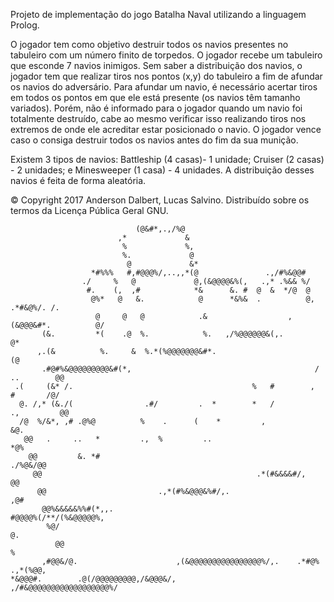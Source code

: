 Projeto de implementação do jogo Batalha Naval utilizando a linguagem Prolog.

O jogador tem como objetivo destruir todos os navios presentes no tabuleiro com um
número finito de torpedos. O jogador recebe um tabuleiro que esconde 7 navios inimigos.
Sem saber a distribuição dos navios, o jogador tem que realizar tiros nos pontos (x,y) do
tabuleiro a fim de afundar os navios do adversário. Para afundar um navio, é necessário
acertar tiros em todos os pontos em que ele está presente (os navios têm tamanho
variados). Porém, não é informado para o jogador quando um navio foi totalmente
destruído, cabe ao mesmo verificar isso realizando tiros nos extremos de onde ele acreditar
estar posicionado o navio. O jogador vence caso o consiga destruir todos os navios antes
do fim da sua munição.

Existem 3 tipos de navios: Battleship (4 casas)- 1 unidade; Cruiser (2 casas) - 2 unidades; 
e Minesweeper (1 casa) - 4 unidades. A distribuição desses navios é feita de forma aleatória.

© Copyright 2017 Anderson Dalbert, Lucas Salvino.
Distribuído sobre os termos da Licença Pública Geral GNU.   

                                                                                                   
                                (@&#*,.,/%@                                                        
                            ,*             &                                                       
                             %             %,                                                      
                             %.             @                                                      
                              @             &*                                                     
                      *#%%%   #,#@@@%/,..,,*(@               .,/#%&@@#                             
                    ./     %   @             @,(&@@@@&%(,   .,* .%&& %/                            
                     #.    (,  ,#            *&      &. #  @  &  */@  @                            
                      @%*   @   &.            @      *&%&  .          @,     .*#&@%/. /.           
                       @     @   @            .&                  ,(&@@@&#*.          @/           
           (&.         *(    .@  %.            %.   ,/%@@@@@@&(,.                     @*           
          ,.(&          %.     &  %.*(%@@@@@@@&#*.                                   (@            
           .#@#%&@@@@@@@@@&#(*,                                         /  ..        @@            
     .(     (&* /.                                        %   #        ,    #       /@/            
      @. /,* (&./(                .#/         .  *        *   /          .,         @@             
      /@  %/&*, ,# .@%@          %    .      (    *         ,                      &@.             
       @@   .     ..   *         .,  %         ..                                 *@%              
        @@         &. *#                                                    ./%@&/@@               
         @@                                                .*(#&&&&#/,           @@                
          @@                         .,*(#%&@@@&%#/,.                          ,@#                 
           @@%&&&&&%%#(*,,.                                                   #@@@@%(/**/(%&@@@@@%,
            %@/                                                              @.                    
              @@                                                           %                       
           ,#@@&/@.                      ,(&@@@@@@@@@@@@@@@@%/,.    .*#@%        .,*(%@@,          
    *&@@@#.        .@(/@@@@@@@@@,/&@@@&/,                   ,/#&@@@@@@@@@@@@@@@@@@%/                
                                                                      
                                            
                                                            
                                                                                                   
                                                                                                   
